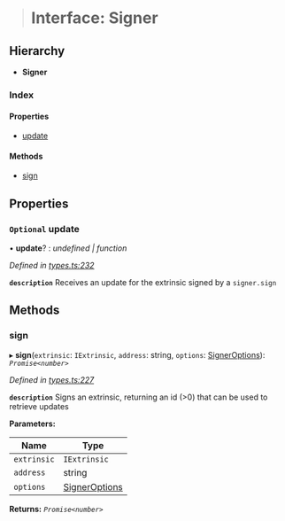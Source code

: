 > # Interface: Signer

## Hierarchy

* **Signer**

### Index

#### Properties

* [update](_types_.signer.md#optional-update)

#### Methods

* [sign](_types_.signer.md#sign)

## Properties

### `Optional` update

• **update**? : *undefined | function*

*Defined in [types.ts:232](https://github.com/polkadot-js/api/blob/6e42db3/packages/api/src/types.ts#L232)*

**`description`** Receives an update for the extrinsic signed by a `signer.sign`

## Methods

###  sign

▸ **sign**(`extrinsic`: `IExtrinsic`, `address`: string, `options`: [SignerOptions](../modules/_types_.md#signeroptions)): *`Promise<number>`*

*Defined in [types.ts:227](https://github.com/polkadot-js/api/blob/6e42db3/packages/api/src/types.ts#L227)*

**`description`** Signs an extrinsic, returning an id (>0) that can be used to retrieve updates

**Parameters:**

Name | Type |
------ | ------ |
`extrinsic` | `IExtrinsic` |
`address` | string |
`options` | [SignerOptions](../modules/_types_.md#signeroptions) |

**Returns:** *`Promise<number>`*